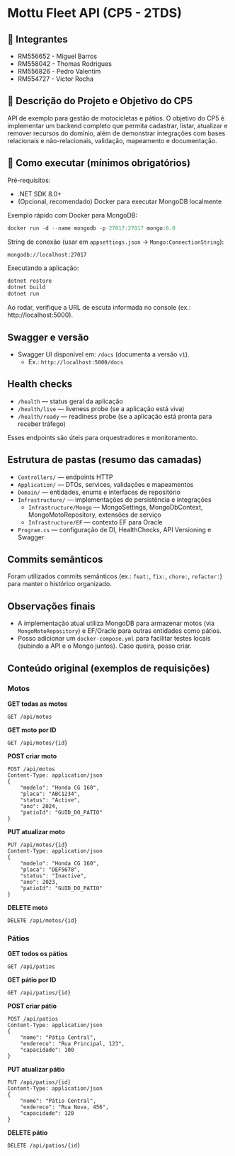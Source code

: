 # Mottu Fleet API (CP5 - 2TDS)

## 👥 Integrantes

- RM556652 - Miguel Barros
- RM558042 - Thomas Rodrigues
- RM556826 - Pedro Valentim
- RM554727 - Victor Rocha

## 📝 Descrição do Projeto e Objetivo do CP5

API de exemplo para gestão de motocicletas e pátios. O objetivo do CP5 é implementar um backend completo que permita cadastrar, listar, atualizar e remover recursos do domínio, além de demonstrar integrações com bases relacionais e não-relacionais, validação, mapeamento e documentação.

## 🚀 Como executar (mínimos obrigatórios)

Pré-requisitos:
- .NET SDK 8.0+
- (Opcional, recomendado) Docker para executar MongoDB localmente

Exemplo rápido com Docker para MongoDB:

```powershell
docker run -d --name mongodb -p 27017:27017 mongo:6.0
```

String de conexão (usar em `appsettings.json` → `Mongo:ConnectionString`):

```
mongodb://localhost:27017
```

Executando a aplicação:

```powershell
dotnet restore
dotnet build
dotnet run
```

Ao rodar, verifique a URL de escuta informada no console (ex.: http://localhost:5000).

## Swagger e versão

- Swagger UI disponível em: `/docs` (documenta a versão `v1`).
  - Ex.: `http://localhost:5000/docs`

## Health checks

- `/health` — status geral da aplicação
- `/health/live` — liveness probe (se a aplicação está viva)
- `/health/ready` — readiness probe (se a aplicação está pronta para receber tráfego)

Esses endpoints são úteis para orquestradores e monitoramento.

## Estrutura de pastas (resumo das camadas)

- `Controllers/` — endpoints HTTP
- `Application/` — DTOs, services, validações e mapeamentos
- `Domain/` — entidades, enums e interfaces de repositório
- `Infrastructure/` — implementações de persistência e integrações
  - `Infrastructure/Mongo` — MongoSettings, MongoDbContext, MongoMotoRepository, extensões de serviço
  - `Infrastructure/EF` — contexto EF para Oracle
- `Program.cs` — configuração de DI, HealthChecks, API Versioning e Swagger

## Commits semânticos

Foram utilizados commits semânticos (ex.: `feat:`, `fix:`, `chore:`, `refactor:`) para manter o histórico organizado.

## Observações finais

- A implementação atual utiliza MongoDB para armazenar motos (via `MongoMotoRepository`) e EF/Oracle para outras entidades como pátios.
- Posso adicionar um `docker-compose.yml` para facilitar testes locais (subindo a API e o Mongo juntos). Caso queira, posso criar.

## Conteúdo original (exemplos de requisições)

### Motos

**GET todas as motos**
```
GET /api/motos
```

**GET moto por ID**
```
GET /api/motos/{id}
```

**POST criar moto**
```
POST /api/motos
Content-Type: application/json
{
    "modelo": "Honda CG 160",
    "placa": "ABC1234",
    "status": "Active",
    "ano": 2024,
    "patioId": "GUID_DO_PATIO"
}
```

**PUT atualizar moto**
```
PUT /api/motos/{id}
Content-Type: application/json
{
    "modelo": "Honda CG 160",
    "placa": "DEF5678",
    "status": "Inactive",
    "ano": 2023,
    "patioId": "GUID_DO_PATIO"
}
```

**DELETE moto**
```
DELETE /api/motos/{id}
```

### Pátios

**GET todos os pátios**
```
GET /api/patios
```

**GET pátio por ID**
```
GET /api/patios/{id}
```

**POST criar pátio**
```
POST /api/patios
Content-Type: application/json
{
    "nome": "Pátio Central",
    "endereco": "Rua Principal, 123",
    "capacidade": 100
}
```

**PUT atualizar pátio**
```
PUT /api/patios/{id}
Content-Type: application/json
{
    "nome": "Pátio Central",
    "endereco": "Rua Nova, 456",
    "capacidade": 120
}
```

**DELETE pátio**
```
DELETE /api/patios/{id}
```